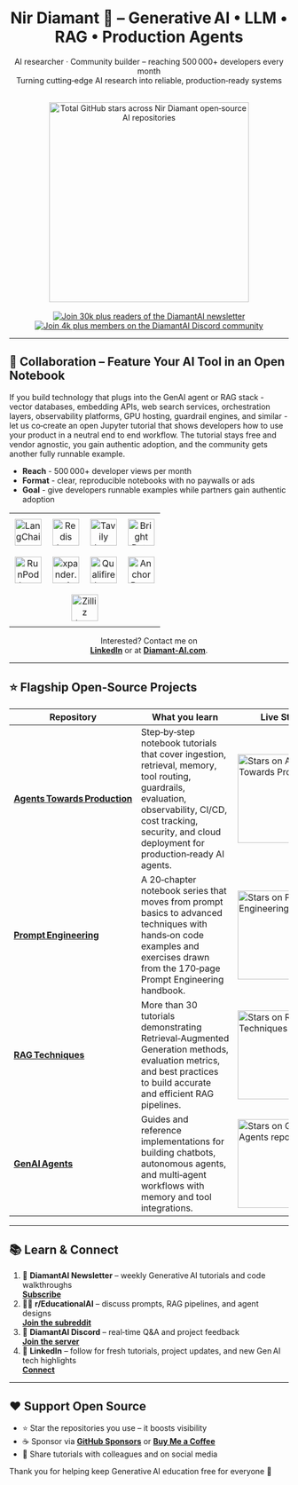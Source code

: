 <!--
  keywords: generative ai, llm, retrieval augmented generation, prompt engineering tutorials, production ai agents, langchain, langgraph, vector search, guardrails, open source
-->

<h1 align="center">Nir Diamant 🤖 – Generative AI • LLM • RAG • Production Agents</h1>

<div align="center">

AI researcher · Community builder – reaching 500 000+ developers every month  
Turning cutting‑edge AI research into reliable, production‑ready systems

<!-- Dynamic total‑stars card -->
<br>
<img
  src="https://github-readme-stats.vercel.app/api?username=NirDiamant&count_private=true&show_icons=false&hide=commits,prs,issues,contribs&hide_rank=true&custom_title=Total%20GitHub%20Stars&hide_border=true"
  alt="Total GitHub stars across Nir Diamant open‑source AI repositories"
  width="360"
/>
<br><br>

<!-- Static badges -->
<a href="https://diamantai.substack.com">
  <img src="https://img.shields.io/badge/Newsletter-30k%2B-green?style=for-the-badge"
       alt="Join 30k plus readers of the DiamantAI newsletter">
</a>
<a href="https://discord.gg/cA6Aa4uyDX">
  <img src="https://img.shields.io/badge/Discord-4k%2B%20members-5865F2?style=for-the-badge&logo=discord&logoColor=white"
       alt="Join 4k plus members on the DiamantAI Discord community">
</a>
</div>

---

## 🤝 Collaboration – Feature Your AI Tool in an Open Notebook

If you build technology that plugs into the GenAI agent or RAG stack - vector databases, embedding APIs, web search services, orchestration layers, observability platforms, GPU hosting, guardrail engines, and similar - let us co‑create an open Jupyter tutorial that shows developers how to use your product in a neutral end to end workflow. The tutorial stays free and vendor agnostic, you gain authentic adoption, and the community gets another fully runnable example.


- **Reach** - 500 000+ developer views per month  
- **Format** - clear, reproducible notebooks with no paywalls or ads  
- **Goal** - give developers runnable examples while partners gain authentic adoption

 <!-- partner logos -->
<div align="center">

<table>
  <tr>
    <td align="center" style="padding:10px">
      <a href="https://langchain.com" title="LangChain">
        <img src="https://raw.githubusercontent.com/NirDiamant/agents-towards-production/main/assets/repos_images/sponsors_logos/trimmed_padded/trimmed_padded_langchain.png"
             alt="LangChain logo" height="48">
      </a>
    </td>
    <td align="center" style="padding:10px">
      <a href="https://redis.io" title="Redis">
        <img src="https://raw.githubusercontent.com/NirDiamant/agents-towards-production/main/assets/repos_images/sponsors_logos/trimmed_padded/trimmed_padded_Redis.png"
             alt="Redis logo" height="48">
      </a>
    </td>
    <td align="center" style="padding:10px">
      <a href="https://app.tavily.com" title="Tavily">
        <img src="https://raw.githubusercontent.com/NirDiamant/agents-towards-production/main/assets/repos_images/sponsors_logos/trimmed_padded/trimmed_padded_tavily.png"
             alt="Tavily logo" height="48">
      </a>
    </td>
    <td align="center" style="padding:10px">
      <a href="https://brightdata.com" title="Bright Data">
        <img src="https://raw.githubusercontent.com/NirDiamant/agents-towards-production/main/assets/repos_images/sponsors_logos/trimmed_padded/trimmed_padded_brightdata.png"
             alt="Bright Data logo" height="48">
      </a>
    </td>
  </tr>
  <tr>
    <td align="center" style="padding:10px">
      <a href="https://get.runpod.io/nirdiamant" title="RunPod">
        <img src="https://raw.githubusercontent.com/NirDiamant/agents-towards-production/main/assets/repos_images/sponsors_logos/trimmed_padded/trimmed_padded_runpod.svg"
             alt="RunPod logo" height="48">
      </a>
    </td>
    <td align="center" style="padding:10px">
      <a href="https://app.xpander.ai" title="xpander.ai">
        <img src="https://raw.githubusercontent.com/NirDiamant/agents-towards-production/main/assets/repos_images/sponsors_logos/trimmed_padded/trimmed_padded_xpander_light.png"
             alt="xpander.ai logo" height="48">
      </a>
    </td>
    <td align="center" style="padding:10px">
      <a href="https://app.qualifire.ai" title="Qualifire">
        <img src="https://raw.githubusercontent.com/NirDiamant/agents-towards-production/main/assets/repos_images/sponsors_logos/trimmed_padded/trimmed_padded_qualifire.png"
             alt="Qualifire logo" height="48">
      </a>
    </td>
    <td align="center" style="padding:10px">
      <a href="https://anchorbrowser.io" title="Anchor Browser">
        <img src="https://raw.githubusercontent.com/NirDiamant/agents-towards-production/main/assets/repos_images/sponsors_logos/trimmed_padded/trimmed_padded_anchorbrowser_light.png"
             alt="Anchor Browser logo" height="48">
      </a>
    </td>
  </tr>
  <tr>
    <td align="center" colspan="4" style="padding:10px">
      <a href="https://zilliz.com" title="Zilliz">
        <img src="https://raw.githubusercontent.com/NirDiamant/RAG_Techniques/main/images/ziliz_logo.png"
             alt="Zilliz logo" height="48">
      </a>
    </td>
  </tr>
</table>

</div>

<p align="center">
  Interested? Contact me on
  <br>
  <b><a href="https://www.linkedin.com/in/nir-diamant-ai/">LinkedIn</a></b>
  or at
  <b><a href="https://www.diamant-ai.com/">Diamant‑AI.com</a></b>.
</p>


---

## ⭐ Flagship Open‑Source Projects

| Repository | What you learn | Live Stars |
|------------|---------------|-----------|
| **[Agents Towards Production](https://github.com/NirDiamant/agents-towards-production)** | Step‑by‑step notebook tutorials that cover ingestion, retrieval, memory, tool routing, guardrails, evaluation, observability, CI/CD, cost tracking, security, and cloud deployment for production‑ready AI agents. | <img src="https://img.shields.io/github/stars/NirDiamant/agents-towards-production?label=Stars&style=for-the-badge" alt="Stars on Agents Towards Production" width="160"> |
| **[Prompt Engineering](https://github.com/NirDiamant/prompt_engineering)** | A 20‑chapter notebook series that moves from prompt basics to advanced techniques with hands‑on code examples and exercises drawn from the 170‑page Prompt Engineering handbook. | <img src="https://img.shields.io/github/stars/NirDiamant/prompt_engineering?label=Stars&style=for-the-badge" alt="Stars on Prompt Engineering repo" width="160"> |
| **[RAG Techniques](https://github.com/NirDiamant/rag_techniques)** | More than 30 tutorials demonstrating Retrieval‑Augmented Generation methods, evaluation metrics, and best practices to build accurate and efficient RAG pipelines. | <img src="https://img.shields.io/github/stars/NirDiamant/rag_techniques?label=Stars&style=for-the-badge" alt="Stars on RAG Techniques repo" width="160"> |
| **[GenAI Agents](https://github.com/NirDiamant/genai_agents)** | Guides and reference implementations for building chatbots, autonomous agents, and multi‑agent workflows with memory and tool integrations. | <img src="https://img.shields.io/github/stars/NirDiamant/genai_agents?label=Stars&style=for-the-badge" alt="Stars on GenAI Agents repo" width="160"> |

---

## 📚 Learn & Connect

1. 💌 **DiamantAI Newsletter** – weekly Generative AI tutorials and code walkthroughs  
   **[Subscribe](https://diamantai.substack.com)**
2. 🧑‍💻 **r/EducationalAI** – discuss prompts, RAG pipelines, and agent designs  
   **[Join the subreddit](https://www.reddit.com/r/EducationalAI/)**
3. 💬 **DiamantAI Discord** – real‑time Q&A and project feedback  
   **[Join the server](https://discord.gg/cA6Aa4uyDX)**
4. 🔗 **LinkedIn** – follow for fresh tutorials, project updates, and new Gen AI tech highlights  
   **[Connect](https://www.linkedin.com/in/nir-diamant-ai/)**

---

## ❤️ Support Open Source

- ⭐ Star the repositories you use – it boosts visibility  
- ☕ Sponsor via **[GitHub Sponsors](https://github.com/sponsors/NirDiamant)** or **[Buy Me a Coffee](https://buymeacoffee.com/diamantai)**  
- 📢 Share tutorials with colleagues and on social media

Thank you for helping keep Generative AI education free for everyone 🙏
